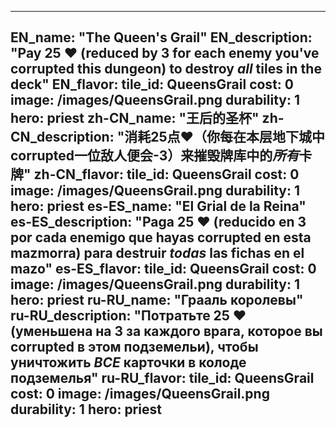 ---

EN_name: "The Queen's Grail"
EN_description: "Pay 25 ❤️ (reduced by 3 for each enemy you've corrupted this dungeon) to destroy *all* tiles in the deck"
EN_flavor: 
tile_id: QueensGrail
cost: 0
image: /images/QueensGrail.png
durability: 1
hero: priest
zh-CN_name: "王后的圣杯"
zh-CN_description: "消耗25点❤️（你每在本层地下城中corrupted一位敌人便会-3）来摧毁牌库中的*所有*卡牌"
zh-CN_flavor: 
tile_id: QueensGrail
cost: 0
image: /images/QueensGrail.png
durability: 1
hero: priest
es-ES_name: "El Grial de la Reina"
es-ES_description: "Paga 25 ❤️ (reducido en 3 por cada enemigo que hayas corrupted en esta mazmorra) para destruir *todas* las fichas en el mazo"
es-ES_flavor: 
tile_id: QueensGrail
cost: 0
image: /images/QueensGrail.png
durability: 1
hero: priest
ru-RU_name: "Грааль королевы"
ru-RU_description: "Потратьте 25 ❤️ (уменьшена на 3 за каждого врага, которое вы corrupted в этом подземельи), чтобы уничтожить *ВСЕ* карточки в колоде подземелья"
ru-RU_flavor: 
tile_id: QueensGrail
cost: 0
image: /images/QueensGrail.png
durability: 1
hero: priest
---